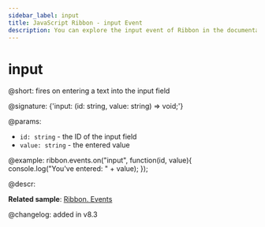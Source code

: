 ```yaml
---
sidebar_label: input
title: JavaScript Ribbon - input Event 
description: You can explore the input event of Ribbon in the documentation of the DHTMLX JavaScript UI library. Browse developer guides and API reference, try out code examples and live demos, and download a free 30-day evaluation version of DHTMLX Suite.
---
```


# input

@short: fires on entering a text into the input field

@signature: {'input: (id: string, value: string) => void;'}

@params:
- `id: string` - the ID of the input field
- `value: string` - the entered value

@example:
ribbon.events.on("input", function(id, value){
    console.log("You've entered: " + value);
});

@descr:

**Related sample**: [Ribbon. Events](https://snippet.dhtmlx.com/i7cfddkl)

@changelog:
added in v8.3